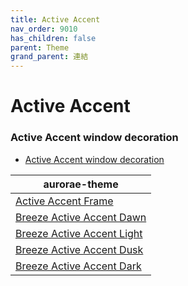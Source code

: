 ```yaml
---
title: Active Accent
nav_order: 9010
has_children: false
parent: Theme
grand_parent: 連結
---
```



# Active Accent


### Active Accent window decoration

* [Active Accent window decoration](https://github.com/nclarius/Plasma-window-decorations)

| aurorae-theme |
| --- |
| [Active Accent Frame](https://store.kde.org/p/1678088) |
| [Breeze Active Accent Dawn](https://store.kde.org/p/1709568) |
| [Breeze Active Accent Light](https://store.kde.org/p/1709554) |
| [Breeze Active Accent Dusk](https://store.kde.org/p/1709569) |
| [Breeze Active Accent Dark](https://store.kde.org/p/1709567) |
